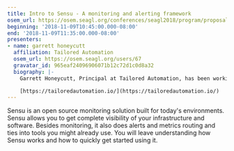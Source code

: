 ```yaml
---
title: Intro to Sensu - A monitoring and alerting framework
osem_url: https://osem.seagl.org/conferences/seagl2018/program/proposals/440
beginning: '2018-11-09T10:45:00.000-08:00'
end: '2018-11-09T11:35:00.000-08:00'
presenters:
- name: garrett honeycutt
  affiliation: Tailored Automation
  osem_url: https://osem.seagl.org/users/67
  gravatar_id: 965eaf24096906071b12c72d1c0d8a32
  biography: |-
    Garrett Honeycutt, Principal at Tailored Automation, has been working with open source software and spreading its merits for over twenty years. He is passionate about automating systems and teaching others. Regularly sharing his experiences, he has had the opportunity to speak at conferences across the globe and now organizes DevOpsDays Indianapolis.

    [https://tailoredautomation.io/](https://tailoredautomation.io/)
---
```


Sensu is an open source monitoring solution built for today's environments. Sensu allows you to get complete visibility of your infrastructure and software. Besides monitoring, it also does alerts and metrics routing and ties into tools you might already use. You will leave understanding how Sensu works and how to quickly get started using it.
